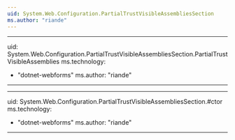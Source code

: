 ```yaml
---
uid: System.Web.Configuration.PartialTrustVisibleAssembliesSection
ms.author: "riande"
---
```


---
uid: System.Web.Configuration.PartialTrustVisibleAssembliesSection.PartialTrustVisibleAssemblies
ms.technology: 
  - "dotnet-webforms"
ms.author: "riande"
---

---
uid: System.Web.Configuration.PartialTrustVisibleAssembliesSection.#ctor
ms.technology: 
  - "dotnet-webforms"
ms.author: "riande"
---
